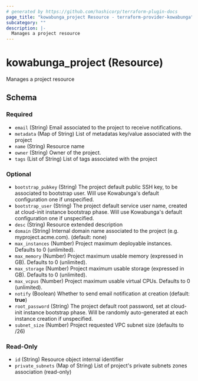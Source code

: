 ```yaml
---
# generated by https://github.com/hashicorp/terraform-plugin-docs
page_title: "kowabunga_project Resource - terraform-provider-kowabunga"
subcategory: ""
description: |-
  Manages a project resource
---
```


# kowabunga_project (Resource)

Manages a project resource



<!-- schema generated by tfplugindocs -->
## Schema

### Required

- `email` (String) Email associated to the project to receive notifications.
- `metadata` (Map of String) List of metadatas key/value associated with the project
- `name` (String) Resource name
- `owner` (String) Owner of the project.
- `tags` (List of String) List of tags associated with the project

### Optional

- `bootstrap_pubkey` (String) The project default public SSH key, to be associated to bootstrap user. Will use Kowabunga's default configuration one if unspecified.
- `bootstrap_user` (String) The project default service user name, created at cloud-init instance bootstrap phase. Will use Kowabunga's default configuration one if unspecified.
- `desc` (String) Resource extended description
- `domain` (String) Internal domain name associated to the project (e.g. myproject.acme.com). (default: none)
- `max_instances` (Number) Project maximum deployable instances. Defaults to 0 (unlimited).
- `max_memory` (Number) Project maximum usable memory (expressed in GB). Defaults to 0 (unlimited).
- `max_storage` (Number) Project maximum usable storage (expressed in GB). Defaults to 0 (unlimited).
- `max_vcpus` (Number) Project maximum usable virtual CPUs. Defaults to 0 (unlimited).
- `notify` (Boolean) Whether to send email notification at creation (default: **true**)
- `root_password` (String) The project default root password, set at cloud-init instance bootstrap phase. Will be randomly auto-generated at each instance creation if unspecified.
- `subnet_size` (Number) Project requested VPC subnet size (defaults to /26)

### Read-Only

- `id` (String) Resource object internal identifier
- `private_subnets` (Map of String) List of project's private subnets zones association (read-only)


